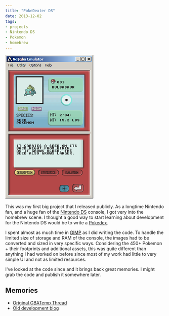 ```yaml
---
title: "PokeDexter DS"
date: 2013-12-02
tags:
- projects
- Nintendo DS
- Pokemon
- homebrew
---
```


<p class="img-block">
	<img src="/assets/images/pokedexterds.png" alt="PokeDexter DS Screenshot in an emulator" />
</p>

This was my first big project that I released publicly. As a longtime Nintendo fan, and a huge fan of the [Nintendo DS](https://en.wikipedia.org/wiki/Nintendo_DS) console, I got very into the homebrew scene. I thought a good way to start learning about development for the Nintendo DS would be to write a [Pokedex](https://bulbapedia.bulbagarden.net/wiki/Pok%C3%A9dex).

I spent almost as much time in [GIMP](https://www.gimp.org/) as I did writing the code. To handle the limited size of storage and RAM of the console, the images had to be converted and sized in very specific ways. Considering the 450+ Pokemon + their footprints and additional assets, this was quite different than anything I had worked on before since most of my work had little to very simple UI and not as limited resources. 

I've looked at the code since and it brings back great memories. I might grab the code and publish it somewhere later.

## Memories
- [Original GBATemp Thread](https://gbatemp.net/threads/pokedexterds.222248/)
- [Old development blog](https://pokedexterds.blogspot.com/)
